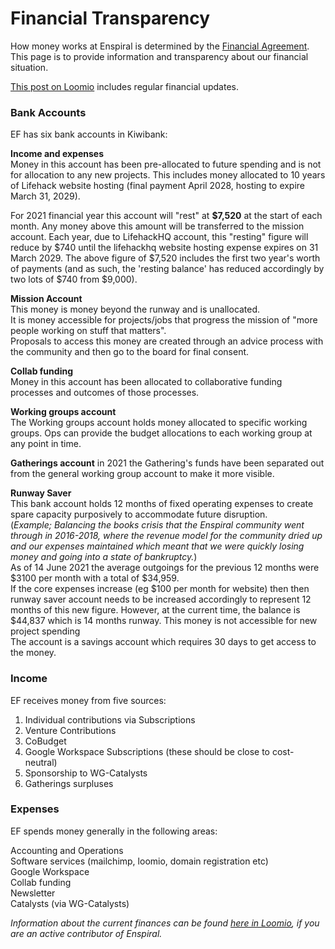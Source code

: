 # Financial Transparency

How money works at Enspiral is determined by the [Financial Agreement](https://github.com/enspiral/handbook/tree/d3234f4c1fe3afc87e5231beeb2d3926aee696d2/agreements/financial.html). This page is to provide information and transparency about our financial situation.

[This post on Loomio](https://www.loomio.com/d/SoNn7pb5/enspiral-foundations-ltd-financials) includes regular financial updates.

### Bank Accounts

EF has six bank accounts in Kiwibank:

**Income and expenses**  
Money in this account has been pre-allocated to future spending and is not for allocation to any new projects. This includes money allocated to 10 years of Lifehack website hosting \(final payment April 2028, hosting to expire March 31, 2029\).

For 2021 financial year this account will "rest" at **$7,520** at the start of each month. Any money above this amount will be transferred to the mission account. Each year, due to LifehackHQ account, this "resting" figure will reduce by $740 until the lifehackhq website hosting expense expires on 31 March 2029. The above figure of $7,520 includes the first two year's worth of payments \(and as such, the 'resting balance' has reduced accordingly by two lots of $740 from $9,000\).

**Mission Account**  
This money is money beyond the runway and is unallocated.  
It is money accessible for projects/jobs that progress the mission of "more people working on stuff that matters".  
Proposals to access this money are created through an advice process with the community and then go to the board for final consent.

**Collab funding**  
Money in this account has been allocated to collaborative funding processes and outcomes of those processes.

**Working groups account**  
The Working groups account holds money allocated to specific working groups. Ops can provide the budget allocations to each working group at any point in time.

**Gatherings account**
in 2021 the Gathering's funds have been separated out from the general working group account to make it more visible.

**Runway Saver**  
This bank account holds 12 months of fixed operating expenses to create spare capacity purposively to accommodate future disruption.  
\(_Example; Balancing the books crisis that the Enspiral community went through in 2016-2018, where the revenue model for the community dried up and our expenses maintained which meant that we were quickly losing money and going into a state of bankruptcy._\)  
As of 14 June 2021 the average outgoings for the previous 12 months were $3100 per month with a total of $34,959.  
If the core expenses increase \(eg $100 per month for website\) then then runway saver account needs to be increased accordingly to represent 12 months of this new figure. However, at the current time, the balance is $44,837 which is 14 months runway.
This money is not accessible for new project spending  
The account is a savings account which requires 30 days to get access to the money.

### Income

EF receives money from five sources:

1. Individual contributions via Subscriptions
2. Venture Contributions
3. CoBudget
4. Google Workspace Subscriptions \(these should be close to cost-neutral\)
5. Sponsorship to WG-Catalysts
6. Gatherings surpluses

### Expenses

EF spends money generally in the following areas:

Accounting and Operations  
Software services \(mailchimp, loomio, domain registration etc\)  
Google Workspace  
Collab funding  
Newsletter  
Catalysts \(via WG-Catalysts\)



_Information about the current finances can be found_ [_here in Loomio_](https://www.loomio.org/d/SoNn7pb5/enspiral-foundations-ltd-financials)_, if you are an active contributor of Enspiral._  


